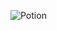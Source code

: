 ![Potion](https://user-images.githubusercontent.com/81292141/136780990-1bc9c1b3-e2df-4992-add5-41560bad67e0.png)